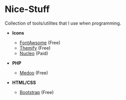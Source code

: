 # Nice-Stuff
Collection of tools/utilites that I use when programming.

- **Icons**
  - [FontAwsome](http://fontawesome.io) (Free)
  - [Themify](https://themify.me/themify-icons) (Free)
  - [Nucleo](https://nucleoapp.com) (Paid)

- **PHP**
  - [Medoo](http://medoo.in) (Free)

- **HTML/CSS**
  - [Bootstrap](http://getbootstrap.com) (Free)
